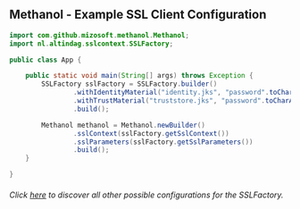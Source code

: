 ## Methanol - Example SSL Client Configuration

```java
import com.github.mizosoft.methanol.Methanol;
import nl.altindag.sslcontext.SSLFactory;

public class App {

    public static void main(String[] args) throws Exception {
        SSLFactory sslFactory = SSLFactory.builder()
                .withIdentityMaterial("identity.jks", "password".toCharArray())
                .withTrustMaterial("truststore.jks", "password".toCharArray())
                .build();

        Methanol methanol = Methanol.newBuilder()
                .sslContext(sslFactory.getSslContext())
                .sslParameters(sslFactory.getSslParameters())
                .build();
    }

}
```
###### Click [here](../usage.html) to discover all other possible configurations for the SSLFactory.